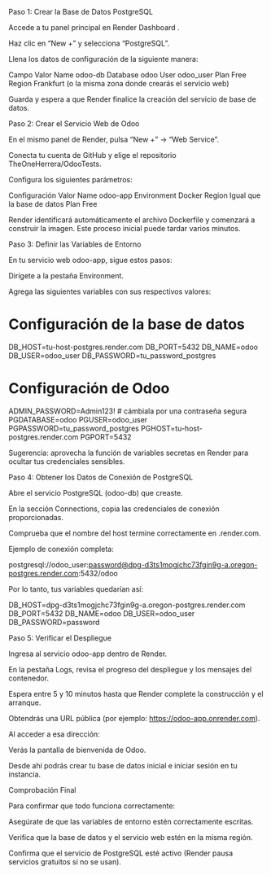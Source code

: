 Paso 1: Crear la Base de Datos PostgreSQL

Accede a tu panel principal en Render Dashboard
.

Haz clic en “New +” y selecciona “PostgreSQL”.

Llena los datos de configuración de la siguiente manera:

Campo	Valor
Name	odoo-db
Database	odoo
User	odoo_user
Plan	Free
Region	Frankfurt (o la misma zona donde crearás el servicio web)

Guarda y espera a que Render finalice la creación del servicio de base de datos.

Paso 2: Crear el Servicio Web de Odoo

En el mismo panel de Render, pulsa “New +” → “Web Service”.

Conecta tu cuenta de GitHub y elige el repositorio TheOneHerrera/OdooTests.

Configura los siguientes parámetros:

Configuración	Valor
Name	odoo-app
Environment	Docker
Region	Igual que la base de datos
Plan	Free

Render identificará automáticamente el archivo Dockerfile y comenzará a construir la imagen.
Este proceso inicial puede tardar varios minutos.

Paso 3: Definir las Variables de Entorno

En tu servicio web odoo-app, sigue estos pasos:

Dirígete a la pestaña Environment.

Agrega las siguientes variables con sus respectivos valores:

# Configuración de la base de datos
DB_HOST=tu-host-postgres.render.com
DB_PORT=5432
DB_NAME=odoo
DB_USER=odoo_user
DB_PASSWORD=tu_password_postgres

# Configuración de Odoo
ADMIN_PASSWORD=Admin123!  # cámbiala por una contraseña segura
PGDATABASE=odoo
PGUSER=odoo_user
PGPASSWORD=tu_password_postgres
PGHOST=tu-host-postgres.render.com
PGPORT=5432


Sugerencia: aprovecha la función de variables secretas en Render para ocultar tus credenciales sensibles.

Paso 4: Obtener los Datos de Conexión de PostgreSQL

Abre el servicio PostgreSQL (odoo-db) que creaste.

En la sección Connections, copia las credenciales de conexión proporcionadas.

Comprueba que el nombre del host termine correctamente en .render.com.

Ejemplo de conexión completa:

postgresql://odoo_user:password@dpg-d3ts1mogjchc73fgin9g-a.oregon-postgres.render.com:5432/odoo


Por lo tanto, tus variables quedarían así:

DB_HOST=dpg-d3ts1mogjchc73fgin9g-a.oregon-postgres.render.com
DB_PORT=5432
DB_NAME=odoo
DB_USER=odoo_user
DB_PASSWORD=password

Paso 5: Verificar el Despliegue

Ingresa al servicio odoo-app dentro de Render.

En la pestaña Logs, revisa el progreso del despliegue y los mensajes del contenedor.

Espera entre 5 y 10 minutos hasta que Render complete la construcción y el arranque.

Obtendrás una URL pública (por ejemplo: https://odoo-app.onrender.com).

Al acceder a esa dirección:

Verás la pantalla de bienvenida de Odoo.

Desde ahí podrás crear tu base de datos inicial e iniciar sesión en tu instancia.

Comprobación Final

Para confirmar que todo funciona correctamente:

Asegúrate de que las variables de entorno estén correctamente escritas.

Verifica que la base de datos y el servicio web estén en la misma región.

Confirma que el servicio de PostgreSQL esté activo (Render pausa servicios gratuitos si no se usan).
